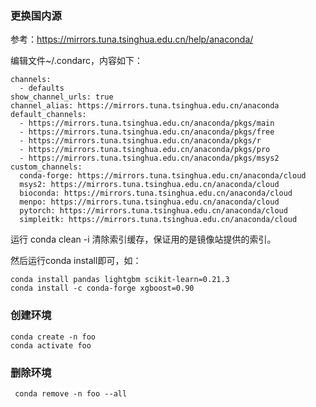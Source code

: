 ### 更换国内源

参考：https://mirrors.tuna.tsinghua.edu.cn/help/anaconda/

编辑文件~/.condarc，内容如下：
```
channels:
  - defaults
show_channel_urls: true
channel_alias: https://mirrors.tuna.tsinghua.edu.cn/anaconda
default_channels:
  - https://mirrors.tuna.tsinghua.edu.cn/anaconda/pkgs/main
  - https://mirrors.tuna.tsinghua.edu.cn/anaconda/pkgs/free
  - https://mirrors.tuna.tsinghua.edu.cn/anaconda/pkgs/r
  - https://mirrors.tuna.tsinghua.edu.cn/anaconda/pkgs/pro
  - https://mirrors.tuna.tsinghua.edu.cn/anaconda/pkgs/msys2
custom_channels:
  conda-forge: https://mirrors.tuna.tsinghua.edu.cn/anaconda/cloud
  msys2: https://mirrors.tuna.tsinghua.edu.cn/anaconda/cloud
  bioconda: https://mirrors.tuna.tsinghua.edu.cn/anaconda/cloud
  menpo: https://mirrors.tuna.tsinghua.edu.cn/anaconda/cloud
  pytorch: https://mirrors.tuna.tsinghua.edu.cn/anaconda/cloud
  simpleitk: https://mirrors.tuna.tsinghua.edu.cn/anaconda/cloud
```

运行 conda clean -i 清除索引缓存，保证用的是镜像站提供的索引。

然后运行conda install即可，如：
```
conda install pandas lightgbm scikit-learn=0.21.3
conda install -c conda-forge xgboost=0.90
```

### 创建环境

```
conda create -n foo
conda activate foo
```

### 删除环境

```
 conda remove -n foo --all
```
